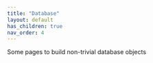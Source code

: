 ```yaml
---
title: "Database"
layout: default
has_children: true
nav_order: 4
---
```


Some pages to build non-trivial database objects